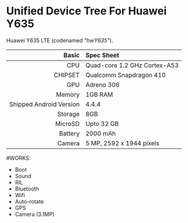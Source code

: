 Unified Device Tree For Huawei Y635
===================================

Huawei Y635 LTE (codenamed _"hwY635"_).

Basic   | Spec Sheet
-------:|:-------------------------
CPU     |Quad-core 1.2 GHz Cortex-A53
CHIPSET | Qualcomm Snapdragon 410
GPU     | Adreno 306
Memory  | 1GB RAM
Shipped Android Version | 4.4.4
Storage | 8GB
MicroSD | Upto 32 GB
Battery | 2000 mAh
Camera  | 5 MP, 2592 х 1944 pixels

#WORKS:
* Boot
* Sound
* RIL
* Bluetooth
* Wifi
* Auto-rotate
* GPS
* Camera (3.1MP)

